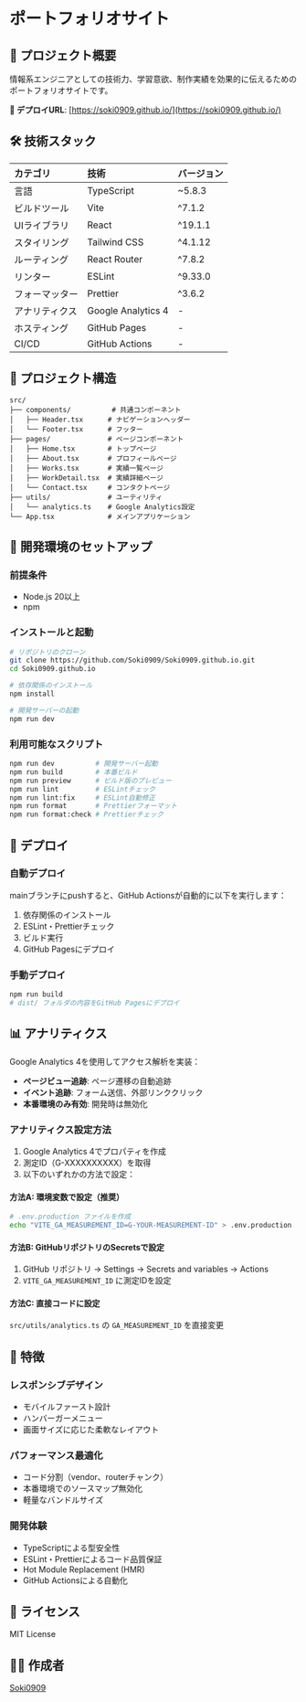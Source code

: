 # ポートフォリオサイト

## 🚀 プロジェクト概要

情報系エンジニアとしての技術力、学習意欲、制作実績を効果的に伝えるためのポートフォリオサイトです。

**🔗 デプロイURL**: [https://soki0909.github.io/](https://soki0909.github.io/)

## 🛠️ 技術スタック

| カテゴリ       | 技術               | バージョン |
| :------------- | :----------------- | :--------- |
| 言語           | TypeScript         | ~5.8.3     |
| ビルドツール   | Vite               | ^7.1.2     |
| UIライブラリ   | React              | ^19.1.1    |
| スタイリング   | Tailwind CSS       | ^4.1.12    |
| ルーティング   | React Router       | ^7.8.2     |
| リンター       | ESLint             | ^9.33.0    |
| フォーマッター | Prettier           | ^3.6.2     |
| アナリティクス | Google Analytics 4 | -          |
| ホスティング   | GitHub Pages       | -          |
| CI/CD          | GitHub Actions     | -          |

## 📁 プロジェクト構造

```
src/
├── components/          # 共通コンポーネント
│   ├── Header.tsx      # ナビゲーションヘッダー
│   └── Footer.tsx      # フッター
├── pages/              # ページコンポーネント
│   ├── Home.tsx        # トップページ
│   ├── About.tsx       # プロフィールページ
│   ├── Works.tsx       # 実績一覧ページ
│   ├── WorkDetail.tsx  # 実績詳細ページ
│   └── Contact.tsx     # コンタクトページ
├── utils/              # ユーティリティ
│   └── analytics.ts    # Google Analytics設定
└── App.tsx             # メインアプリケーション
```

## 🚀 開発環境のセットアップ

### 前提条件

- Node.js 20以上
- npm

### インストールと起動

```bash
# リポジトリのクローン
git clone https://github.com/Soki0909/Soki0909.github.io.git
cd Soki0909.github.io

# 依存関係のインストール
npm install

# 開発サーバーの起動
npm run dev
```

### 利用可能なスクリプト

```bash
npm run dev          # 開発サーバー起動
npm run build        # 本番ビルド
npm run preview      # ビルド版のプレビュー
npm run lint         # ESLintチェック
npm run lint:fix     # ESLint自動修正
npm run format       # Prettierフォーマット
npm run format:check # Prettierチェック
```

## 🚀 デプロイ

### 自動デプロイ

mainブランチにpushすると、GitHub Actionsが自動的に以下を実行します：

1. 依存関係のインストール
2. ESLint・Prettierチェック
3. ビルド実行
4. GitHub Pagesにデプロイ

### 手動デプロイ

```bash
npm run build
# dist/ フォルダの内容をGitHub Pagesにデプロイ
```

## 📊 アナリティクス

Google Analytics 4を使用してアクセス解析を実装：

- **ページビュー追跡**: ページ遷移の自動追跡
- **イベント追跡**: フォーム送信、外部リンククリック
- **本番環境のみ有効**: 開発時は無効化

### アナリティクス設定方法

1. Google Analytics 4でプロパティを作成
2. 測定ID（G-XXXXXXXXXX）を取得
3. 以下のいずれかの方法で設定：

#### 方法A: 環境変数で設定（推奨）

```bash
# .env.production ファイルを作成
echo "VITE_GA_MEASUREMENT_ID=G-YOUR-MEASUREMENT-ID" > .env.production
```

#### 方法B: GitHubリポジトリのSecretsで設定

1. GitHub リポジトリ → Settings → Secrets and variables → Actions
2. `VITE_GA_MEASUREMENT_ID` に測定IDを設定

#### 方法C: 直接コードに設定

`src/utils/analytics.ts` の `GA_MEASUREMENT_ID` を直接変更

## 🎨 特徴

### レスポンシブデザイン

- モバイルファースト設計
- ハンバーガーメニュー
- 画面サイズに応じた柔軟なレイアウト

### パフォーマンス最適化

- コード分割（vendor、routerチャンク）
- 本番環境でのソースマップ無効化
- 軽量なバンドルサイズ

### 開発体験

- TypeScriptによる型安全性
- ESLint・Prettierによるコード品質保証
- Hot Module Replacement (HMR)
- GitHub Actionsによる自動化

## 📄 ライセンス

MIT License

## 👨‍💻 作成者

[Soki0909](https://github.com/Soki0909)
